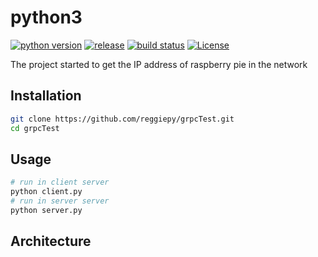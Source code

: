 # python3 

[![python version](https://img.shields.io/badge/python-3.7-success.svg?style=flat)](https://github.com/reggiepy/grpcTest)
[![release](https://img.shields.io/github/v/tag/reggiepy/grpcTest?color=success&label=release)](https://github.com/reggiepy/grpcTest)
[![build status](https://img.shields.io/badge/build-pass-success.svg?style=flat)](https://github.com/reggiepy/grpcTest)
[![License](https://img.shields.io/badge/license-GNU%203.0-success.svg?style=flat)](https://github.com/reggiepy/grpcTest)

The project started to get the IP address of raspberry pie in the network

## Installation

```bash
git clone https://github.com/reggiepy/grpcTest.git
cd grpcTest
```

## Usage

```bash
# run in client server
python client.py
# run in server server
python server.py
```

## Architecture
